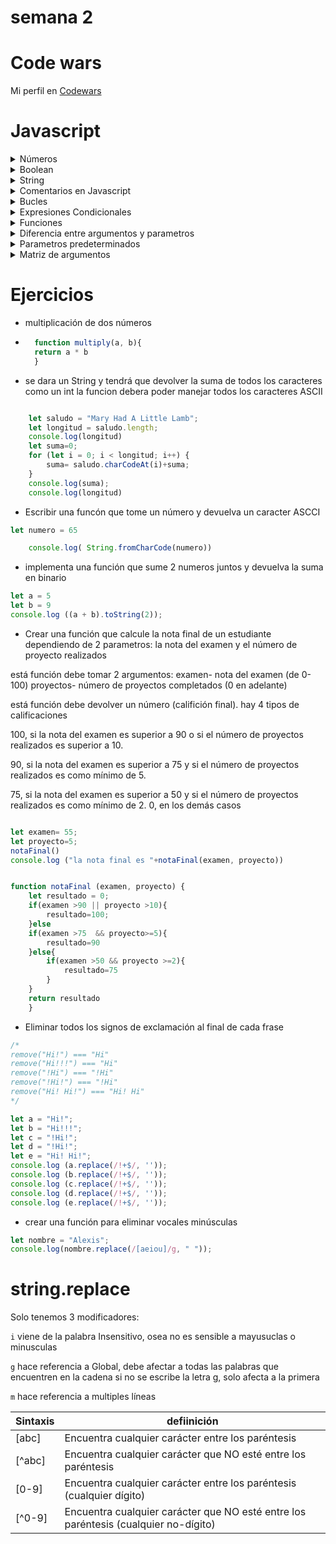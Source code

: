 # semana 2

# Code wars
Mi perfil en [Codewars](https://www.codewars.com/users/Digit4l) 

# Javascript
<details>
<summary>Números</summary>
    <ul>
    <li> En expresiones que involucran valores numéricos y de cadena con el operador `+`, JavaScript convierte los valores numéricos en cadenas
    </li>
    <li> Operadores (+,-,/,\*) </li>
    </ul>
</details>
<details>
<summary>Boolean</summary>
    <ul>
        <li> Operadores (!, &&, ||)</li>
        <li> Solo puede tener los valores true o false. </li>
        <li> Estos se pueden combinar en expresiones lógicas mediante los operadores lógicos (Y, O, NO,). Un ejemplo de este tipo de expresiones serían:
        <ul>
            <li> verdadero <b>Y</b> falso → falso </li>
            <li> falso <b>O</b> verdadero → verdadero</li>
            <li> <b>NO</b> verdadero → falso </li>
        </ul>
        </li>
    </ul>
</details>
<details>
<summary>String</summary>
    <ul>
    <li> Una secuencia de caracteres que representan un valor de texto. Por ejemplo: <code>"Hola"</code> </li>
    <li> propiedades (length, charAt, [])</li>
    <li> null </li>
    <ul>
        <li> Una palabra clave especial que denota un valor <b>nulo</b>. (Dado que JavaScript distingue entre mayúsculas y minúsculas, <b>null</b> no es lo mismo que <b>Null</b>, <b>NULL</b> o cualquier otra variante). </li>
    </ul>
    <li> undefined </li>
    <ul>
        <li> Una propiedad de alto nivel cuyo valor no está definido. </li>
    </ul>
    <ul>
</details>
<details>
<summary>Comentarios en Javascript</summary>
    <ul>
    <li> linea comentada <br>
    <code>
        // un comentario de una línea
    </code>
    </li>
    <li> 
    bloque comentado <br>
    <code>
    /* bloque <br>
    comentado*/
    </code>
    </li>
    <ul>
</details>

<details>
<summary>Bucles</summary>
    <ul>
    <details><summary>For</summary>
    <ul> 
    <li>Crear un bucle que consiste en tres expresiones opcionales, encerradas en paréntesis y separadas por puntos y comas, seguidas de una sentencia ejecutada en un bucle. </li>
    <li> <code>for ([expresion-inicial]; [condicion]; [expresion-final])sentencia</code></li>
    <li> <code>expresion-inicial</code>
    Una expresión (incluyendo las expresiones de asignación) o la declaración de variable. Típicamente se utiliza para usarse como variable contador. Esta expresión puede opcionalmente declarar nuevas variables con la palabra clave <b>var</b>. Estas variables no son locales del bucle, es decir, están en el mismo alcance en el que está el bucle <b>for</b>. El resultado de esta expresión es descartado.
    <li><code>condicion</code> Una expresión para ser evaluada antes de cada iteración del bucle. Si esta expresión se evalúa como verdadera, se ejecuta <b>sentencia</b>. Esta comprobación condicional es opcional. Si se omite, la condición siempre se evalúa como verdadera. Si la expresión se evalúa como falsa, la ejecución salta a la primera expresión que sigue al constructor de <b>for</b>.</li>
    </li>
    <li><code>expresion-final</code>Una expresión para ser evaluada al final de cada iteración del bucle. Esto ocurre antes de la siguiente evaluación de la <b>condicion</b>. Generalmente se usa para actualizar o incrementar la variable contador. </li>
    <li><code>Sentencia</code>Una sentencia que se ejecuta mientras la condición se evalúa como verdadera. Para ejecutar múltiples sentencias dentro del bucle, utilice una sentencia <code> block ({ ... }) </code>para agrupar aquellas sentecias.</li>
    <li><code>Ejemplo</code> La siguiente sentencia for comienza mediante la declaración de la variable i y se inicializa a 0. Comprueba que i es menor que nueve, realiza las dos sentencias con éxito e incrementa i en 1 después de cada pase del bucle.</li>
    <code>for (var i = 0; i < 9; i++) {
       n += i;
       mifuncion(n);
    }</code>
    <ul>
    </details>
   <details><summary>While</summary>
   <ul><li>Crear un bucle que ejecuta una sentencia especificada mientras cierta condición se evalúe como verdadera. Dicha condición es evaluada antes de ejecutar la sentencia</li>
   <li><b>Sintaxis</b>
    <code>   while (condicion)
                sentencia</code></li>
    <li><b>Condición </b>Una expresión que se evalúa antes de cada paso del bucle. Si esta condición se evalúa como verdadera, se ejecuta <code>sentencia</code>. Cuando la condición se evalúa como false, la ejecución continúa con la <code>sentencia</code> posterior al bucle <code>while</code>.</li>
    <li><b>sentencia</b>
    Una sentecia que se ejecuta mientras la condición se evalúa como verdadera. Para ejecutar múltiples sentencias dentro de un bucle, utiliza una sentencia <code>block ({ ... }) </code>para agrupar esas sentencias.</li>
    <li><b>Ejemplo </b>
    El siguiente bucle <code>while</code> itera mientras <code>n</code> es menor que tres.
    <code>n = 0;
        x = 0;
        while (n < 3) {
          n ++;
          x += n;
        }</code>
        Cada interación, el bucle incrementa <code>n</code> y la añade a <code>x</code>. Por lo tanto, <b>x</b> y <b>n</b> toman los siguientes valores:
        <ul>
        <li>Después del primer pase: <code>n</code> = 1 y <code>x</code> = 1 </li>
        <li>Después del segundo pase: <code>n</code> = 2 y <code>x</code> = 3 </li>
        <li>Después del tercer pase: <code>n</code> = 3 y <code>x</code> = 6 </li>
        </ul>
     Después de completar el tercer pase, la condición <code>n</code> < 3 no será verdadera más tiempo, por lo que el bucle terminará.
   </ul>
   </details>
    </ul>
</details>

<details>
<summary>Expresiones Condicionales</summary>
    <ul>
    <li> Una expresión condicional es un conjunto de instrucciones que se ejecutarán si una condición especificada es verdadera. JavaScript admite dos expresiones condicionales: <b>if...else</b> y <b>switch</b> .</li>
<details><summary><b>if... else</b></summary>
    <ul>
    <li> Una declaración <b>if</b> se ve así: </li>
        if (condition) 
        {
        statement_1;
        } else 
        {
        statement_2;}
    <li> Aquí, la condition puede ser cualquier expresión que se evalúe como <b>true</b> o <b>false</b>. 
    Si `condition` se evalúa como <b>true</b>, se ejecuta <b>statement_1</b>. De lo contrario, se ejecuta <b>statement_2</b>. <b>statement_1</b> y <b>statement_2</b> pueden ser cualquier declaración, incluidas otras declaraciones <b>if</b> anidadas.
    </li>
    <li> También puedes componer las declaraciones usando else if para que se prueben varias condiciones en secuencia, de la siguiente manera: </li>
        if (condition_1) 
        {<br>
        statement_1; <br>
        } else if (condition_2) { <br>
        statement_2;} <br>
        else if (condition_n) {<br>
        statement_n;<br>
        } else {<br>
        statement_last;<br>
        }
    <li> En el caso de múltiples condiciones, solo se ejecutará la primera condición lógica que se evalúe como <b>true</b> </li>
    </ul>
</details>
<details><summary><b>Switch</b></summary>
    <ul>
        <li> Una instrucción <b>switch</b> permite que un programa evalúe una expresión e intente hacer coincidir el valor de la expresión con una etiqueta <b>case</b>. Si la encuentra, el programa ejecuta la declaración asociada.
        Una <b>instrucción</b> switch se ve así: </li>
        switch (expression) {
            case label_1:
                statements_1
                [break;]
            case label_2:
                statements_2
                [break;]
                …
            default:
                statements_def
                [break;]
            }
        <li> JavaScript evalúa la instrucción <b>switch</b> anterior de la siguiente manera:</li>
        <ul>
            <li> El programa primero busca una cláusula case con una etiqueta que coincida con el valor de expresión y luego transfiere el control a esa cláusula, ejecutando las declaraciones asociadas.</li>
            <li> Si no se encuentra una etiqueta coincidente, el programa busca la cláusula opcional `default`:</li>
            <ul>
                <li> Si se encuentra una cláusula `default`, el programa transfiere el control a esa cláusula, ejecutando las declaraciones asociadas.</li>
                <li> Si no se encuentra una cláusula `default`, el programa reanuda la ejecución en la declaración que sigue al final de `switch`.</li>
                <li> (Por convención, la cláusula `default` está escrita como la última cláusula, pero no es necesario que sea así).</li>
            </ul>
        </ul>
        <li>Declaraciones <b>break</b>
        <ul>
            <li>La declaración opcional break asociada con cada cláusula <b>case</b> asegura que el programa salga de <b>switch</b> una vez que se ejecuta la instrucción coincidente, y luego continúa la ejecución en la declaración que sigue a <b>switch</b>. Si se omite <b>>break</b>, el programa continúa la ejecución dentro de la instrucción <b>switch</b> (y evaluará el siguiente <b>case</b>, y así sucesivamente).</li>
        </ul>
</ul>
</details>
    </ul>
</details>
<details><summary>Funciones</summary>
<ul>
    <li>Las funciones son uno de los bloques de construcción y es similar a un procedimiento. </li>
    <li>Una <b>función</b> es un conjunto de instrucciones que realiza una tarea o calcula un valor, pero para que un procedimiento califique como función, debe tomar alguna entrada y devolver una salida donde hay alguna relación obvia entre la entrada y la salida. Para usar una función, debes definirla en algún lugar del ámbito desde el que deseas llamarla.</li>
    <details><summary>Definir funciones</summary>
    <ul>
    <li>El nombre de la función.</li>
    <li>Una lista de parámetros de la función, entre paréntesis y separados por comas.</li>
    <li>Las declaraciones de JavaScript que definen la función, encerradas entre llaves, <code>{ ... }</code></li>
    <b>ejemplo</b>    
        function square(number) {
        return number * number;
        }
    <li>La función <code>square</code> toma un parámetro, llamado <code>number</code>. La función consta de una declaración que dice devuelva el parámetro de la función (es decir, <code>number</code>) multiplicado por sí mismo. La instrucción <code>return</code> especifica el valor devuelto por la función:<br>
    <code>return number * number; </code></li>
    </ul>
</ul>
<ul>
    <details><summary>Expresion <b>function</b></summary>
    <ul>
        <li>Si bien la declaración de función anterior sintácticamente es una declaración, las funciones también se pueden crear mediante una expresión function.</li>
        <li>Esta función puede ser anónima; no tiene por qué tener un nombre. Por ejemplo, la función square se podría haber definido como:</li>
        <li><code>
        const square = function(number) { return number * number }
        var x = square(4) // x obtiene el valor 16
        </code></li>
    </ul>
</details>
    <details><summary>Llamar <b>function</b></summary>
    <ul>
    <li><b>Definir</b> una función no la ejecuta. Definirla simplemente nombra la función y especifica qué hacer cuando se llama a la función.</li>
    <li><b>Llamar</b> a la función en realidad lleva a cabo las acciones especificadas con los parámetros indicados. Por ejemplo, si defines la función <code>square</code>, podrías llamarla de la siguiente manera:</li>
    <li><code>square(5);</code></li>
    <li>La declaración anterior llama a la función con un argumento de <code>5</code>. La función ejecuta sus declaraciones y devuelve el valor <code>25</code>.
    Las funciones deben estar dentro del ámbito cuando se llaman, pero la declaración de la función se puede elevar (cuando aparece debajo de la llamada en el código), como en este ejemplo: </li>
    <li><code>console.log(square(5));    
    /* ... */
    function square(n) { return n * n }
    </code></li>
    <li>El ámbito de una función es la función en la que se declara (o el programa completo, si se declara en el nivel superior).</li>
    </ul>
</details>
    <details><summary>Ámbito de <b>function</b></summary>
    <ul>
    <li>No se puede acceder a las variables definidas dentro de una función desde cualquier lugar fuera de la función, porque la variable se define solo en el ámbito de la función. Sin embargo, una función puede acceder a todas las variables y funciones definidas dentro del ámbito en el que está definida.</li>
    <li>En otras palabras, una función definida en el ámbito global puede acceder a todas las variables definidas en el ámbito global. Una función definida dentro de otra función también puede acceder a todas las variables definidas en su función principal y a cualquier otra variable a la que tenga acceso la función principal.</li>
    </ul>
</ul>
</details>
<details><summary>Diferencia entre argumentos y parametros</summary></details>
<details><summary>Parametros predeterminados</summary></details>
<details><summary>Matriz de argumentos</summary></details>

# Ejercicios
- multiplicación de dos números

- ```javascript
    function multiply(a, b){
    return a * b
    }
    ```    
- se dara un String y tendrá que devolver la suma de todos los caracteres como un int
la funcion debera poder manejar todos los caracteres ASCII

```javascript

    let saludo = "Mary Had A Little Lamb";
    let longitud = saludo.length;
    console.log(longitud)
    let suma=0;
    for (let i = 0; i < longitud; i++) {
        suma= saludo.charCodeAt(i)+suma;
    }
    console.log(suma);
    console.log(longitud)

``` 
- Escribir una funcón que tome un número y devuelva un caracter ASCCI

```javascript
let numero = 65 

    console.log( String.fromCharCode(numero))
```

- implementa una función que sume 2 numeros juntos y devuelva la suma en binario

```javascript
let a = 5
let b = 9
console.log ((a + b).toString(2)); 
```
- Crear una función que calcule la nota final de un estudiante dependiendo de 2 parametros: 
la nota del examen y el número de proyecto realizados

está función debe tomar 2 argumentos: 
examen- nota del examen (de 0-100)
proyectos- número de proyectos completados (0 en adelante)

está función debe devolver un número (califición final).
hay 4 tipos de calificaciones

100, si la nota del examen es superior a 90 o 
si el número de proyectos realizados es superior a 10.

90, si la nota del examen es superior a 75 
y si el número de proyectos realizados es como mínimo de 5.

75, si la nota del examen es superior a 50 y 
si el número de proyectos realizados es como mínimo de 2.
0, en los demás casos

```javascript

let examen= 55;
let proyecto=5;
notaFinal()
console.log ("la nota final es "+notaFinal(examen, proyecto))


function notaFinal (examen, proyecto) {
    let resultado = 0;
    if(examen >90 || proyecto >10){
        resultado=100;
    }else
    if(examen >75  && proyecto>=5){
        resultado=90
    }else{
        if(examen >50 && proyecto >=2){
            resultado=75
        }
    }
    return resultado
    }
```

- Eliminar todos los signos de exclamación al final de cada frase
```javascript
/*
remove("Hi!") === "Hi"
remove("Hi!!!") === "Hi"
remove("!Hi") === "!Hi"
remove("!Hi!") === "!Hi"
remove("Hi! Hi!") === "Hi! Hi"
*/

let a = "Hi!";
let b = "Hi!!!";
let c = "!Hi!";
let d = "!Hi!";
let e = "Hi! Hi!";
console.log (a.replace(/!+$/, ''));
console.log (b.replace(/!+$/, ''));
console.log (c.replace(/!+$/, ''));
console.log (d.replace(/!+$/, ''));
console.log (e.replace(/!+$/, ''));

```
- crear una función para eliminar vocales minúsculas

```javascript
let nombre = "Alexis";
console.log(nombre.replace(/[aeiou]/g, " "));

```
# string.replace

Solo tenemos 3 modificadores:

`i` viene de la palabra Insensitivo, osea no es sensible a mayusuclas o minusculas

`g` hace referencia a Global, debe afectar a todas las palabras que encuentren en la cadena
si no se escribe la letra g, solo afecta a la primera

`m` hace referencia a multiples líneas

| Sintaxis | defiinición |
|----------|-------------|
|[abc]| Encuentra cualquier carácter entre los paréntesis |
|[^abc]| Encuentra cualquier carácter que NO esté entre los paréntesis |
|[0-9]| Encuentra cualquier carácter entre los paréntesis (cualquier dígito) |
|[^0-9]| Encuentra cualquier carácter que NO esté entre los paréntesis (cualquier no-dígito) |